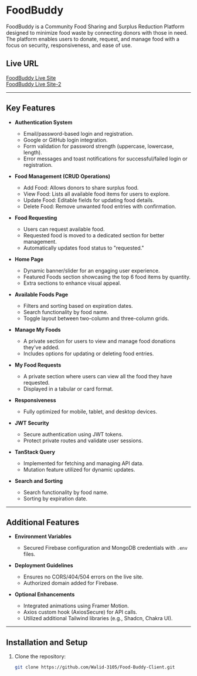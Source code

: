 # FoodBuddy

FoodBuddy is a Community Food Sharing and Surplus Reduction Platform designed to minimize food waste by connecting donors with those in need. The platform enables users to donate, request, and manage food with a focus on security, responsiveness, and ease of use.

## Live URL

[FoodBuddy Live Site](https://assignment-11-a70b0.web.app/)
<br/>
[FoodBuddy Live Site-2](https://assignment-11-a70b0.firebaseapp.com/)

---

## Key Features

- **Authentication System**

  - Email/password-based login and registration.
  - Google or GitHub login integration.
  - Form validation for password strength (uppercase, lowercase, length).
  - Error messages and toast notifications for successful/failed login or registration.

- **Food Management (CRUD Operations)**

  - Add Food: Allows donors to share surplus food.
  - View Food: Lists all available food items for users to explore.
  - Update Food: Editable fields for updating food details.
  - Delete Food: Remove unwanted food entries with confirmation.

- **Food Requesting**

  - Users can request available food.
  - Requested food is moved to a dedicated section for better management.
  - Automatically updates food status to "requested."

- **Home Page**

  - Dynamic banner/slider for an engaging user experience.
  - Featured Foods section showcasing the top 6 food items by quantity.
  - Extra sections to enhance visual appeal.

- **Available Foods Page**

  - Filters and sorting based on expiration dates.
  - Search functionality by food name.
  - Toggle layout between two-column and three-column grids.

- **Manage My Foods**

  - A private section for users to view and manage food donations they’ve added.
  - Includes options for updating or deleting food entries.

- **My Food Requests**

  - A private section where users can view all the food they have requested.
  - Displayed in a tabular or card format.

- **Responsiveness**

  - Fully optimized for mobile, tablet, and desktop devices.

- **JWT Security**

  - Secure authentication using JWT tokens.
  - Protect private routes and validate user sessions.

- **TanStack Query**

  - Implemented for fetching and managing API data.
  - Mutation feature utilized for dynamic updates.

- **Search and Sorting**
  - Search functionality by food name.
  - Sorting by expiration date.

---

## Additional Features

- **Environment Variables**

  - Secured Firebase configuration and MongoDB credentials with `.env` files.

- **Deployment Guidelines**

  - Ensures no CORS/404/504 errors on the live site.
  - Authorized domain added for Firebase.

- **Optional Enhancements**
  - Integrated animations using Framer Motion.
  - Axios custom hook (AxiosSecure) for API calls.
  - Utilized additional Tailwind libraries (e.g., Shadcn, Chakra UI).

---

## Installation and Setup

1. Clone the repository:
   ```bash
   git clone https://github.com/Walid-3105/Food-Buddy-Client.git
   ```
